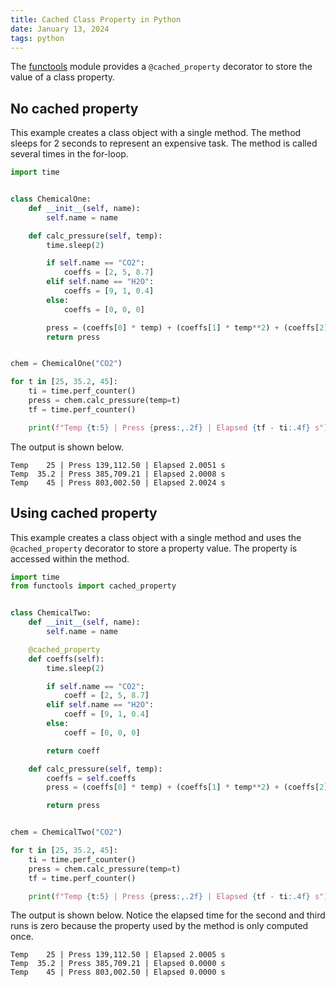 ```yaml
---
title: Cached Class Property in Python
date: January 13, 2024
tags: python
---
```


The [functools](https://docs.python.org/3/library/functools.html) module provides a `@cached_property` decorator to store the value of a class property.

## No cached property

This example creates a class object with a single method. The method sleeps for 2 seconds to represent an expensive task. The method is called several times in the for-loop.

```python
import time


class ChemicalOne:
    def __init__(self, name):
        self.name = name

    def calc_pressure(self, temp):
        time.sleep(2)

        if self.name == "CO2":
            coeffs = [2, 5, 8.7]
        elif self.name == "H2O":
            coeffs = [9, 1, 0.4]
        else:
            coeffs = [0, 0, 0]

        press = (coeffs[0] * temp) + (coeffs[1] * temp**2) + (coeffs[2] * temp**3)
        return press


chem = ChemicalOne("CO2")

for t in [25, 35.2, 45]:
    ti = time.perf_counter()
    press = chem.calc_pressure(temp=t)
    tf = time.perf_counter()

    print(f"Temp {t:5} | Press {press:,.2f} | Elapsed {tf - ti:.4f} s")
```

The output is shown below.

```text
Temp    25 | Press 139,112.50 | Elapsed 2.0051 s
Temp  35.2 | Press 385,709.21 | Elapsed 2.0008 s
Temp    45 | Press 803,002.50 | Elapsed 2.0024 s
```

## Using cached property

This example creates a class object with a single method and uses the `@cached_property` decorator to store a property value. The property is accessed within the method.

```python
import time
from functools import cached_property


class ChemicalTwo:
    def __init__(self, name):
        self.name = name

    @cached_property
    def coeffs(self):
        time.sleep(2)

        if self.name == "CO2":
            coeff = [2, 5, 8.7]
        elif self.name == "H2O":
            coeff = [9, 1, 0.4]
        else:
            coeff = [0, 0, 0]

        return coeff

    def calc_pressure(self, temp):
        coeffs = self.coeffs
        press = (coeffs[0] * temp) + (coeffs[1] * temp**2) + (coeffs[2] * temp**3)

        return press


chem = ChemicalTwo("CO2")

for t in [25, 35.2, 45]:
    ti = time.perf_counter()
    press = chem.calc_pressure(temp=t)
    tf = time.perf_counter()

    print(f"Temp {t:5} | Press {press:,.2f} | Elapsed {tf - ti:.4f} s")
```

The output is shown below. Notice the elapsed time for the second and third runs is zero because the property used by the method is only computed once.

```text
Temp    25 | Press 139,112.50 | Elapsed 2.0005 s
Temp  35.2 | Press 385,709.21 | Elapsed 0.0000 s
Temp    45 | Press 803,002.50 | Elapsed 0.0000 s
```
